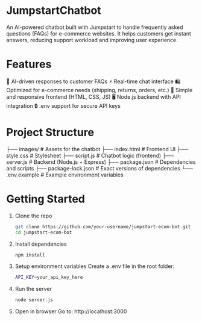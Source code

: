 # JumpstartChatbot
An AI-powered chatbot built with Jumpstart to handle frequently asked questions (FAQs) for e-commerce websites.
It helps customers get instant answers, reducing support workload and improving user experience.

# Features
🤖 AI-driven responses to customer FAQs
⚡ Real-time chat interface
🛍️ Optimized for e-commerce needs (shipping, returns, orders, etc.)
🎨 Simple and responsive frontend (HTML, CSS, JS)
🖥️ Node.js backend with API integration
🔒 .env support for secure API keys

# Project Structure
├── images/            # Assets for the chatbot
├── index.html         # Frontend UI
├── style.css          # Stylesheet
├── script.js          # Chatbot logic (frontend)
├── server.js          # Backend (Node.js + Express)
├── package.json       # Dependencies and scripts
├── package-lock.json  # Exact versions of dependencies
└── .env.example       # Example environment variables

# Getting Started
1. Clone the repo
   ```bash
   git clone https://github.com/your-username/jumpstart-ecom-bot.git
   cd jumpstart-ecom-bot
2. Install dependencies
   ```bash
   npm install
4. Setup environment variables
Create a .env file in the root folder:
   ```bash
   API_KEY=your_api_key_here
6. Run the server
   ```bash
   node server.js
8. Open in browser
Go to: http://localhost:3000
